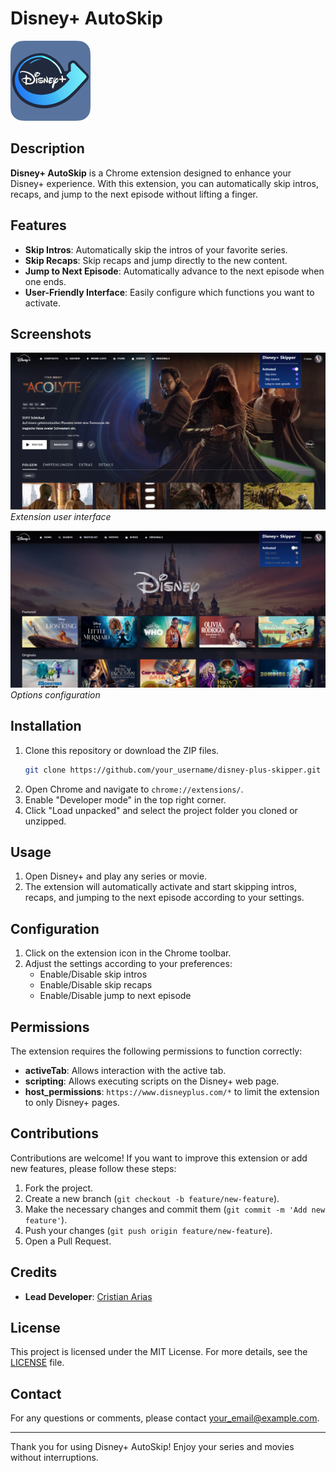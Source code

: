 # Disney+ AutoSkip

![Disney+ AutoSkip Logo](public\logo128.png)

## Description

**Disney+ AutoSkip** is a Chrome extension designed to enhance your Disney+ experience. With this extension, you can automatically skip intros, recaps, and jump to the next episode without lifting a finger.

## Features

- **Skip Intros**: Automatically skip the intros of your favorite series.
- **Skip Recaps**: Skip recaps and jump directly to the new content.
- **Jump to Next Episode**: Automatically advance to the next episode when one ends.
- **User-Friendly Interface**: Easily configure which functions you want to activate.

## Screenshots

![Screenshot 1](screenshot1.png)
_Extension user interface_

![Screenshot 2](screenshot2.png)
_Options configuration_

## Installation

1. Clone this repository or download the ZIP files.
   ```sh
   git clone https://github.com/your_username/disney-plus-skipper.git
   ```
2. Open Chrome and navigate to `chrome://extensions/`.
3. Enable "Developer mode" in the top right corner.
4. Click "Load unpacked" and select the project folder you cloned or unzipped.

## Usage

1. Open Disney+ and play any series or movie.
2. The extension will automatically activate and start skipping intros, recaps, and jumping to the next episode according to your settings.

## Configuration

1. Click on the extension icon in the Chrome toolbar.
2. Adjust the settings according to your preferences:
   - Enable/Disable skip intros
   - Enable/Disable skip recaps
   - Enable/Disable jump to next episode

## Permissions

The extension requires the following permissions to function correctly:

- **activeTab**: Allows interaction with the active tab.
- **scripting**: Allows executing scripts on the Disney+ web page.
- **host_permissions**: `https://www.disneyplus.com/*` to limit the extension to only Disney+ pages.

## Contributions

Contributions are welcome! If you want to improve this extension or add new features, please follow these steps:

1. Fork the project.
2. Create a new branch (`git checkout -b feature/new-feature`).
3. Make the necessary changes and commit them (`git commit -m 'Add new feature'`).
4. Push your changes (`git push origin feature/new-feature`).
5. Open a Pull Request.

## Credits

- **Lead Developer**: [Cristian Arias](https://github.com/titoworlddev)
<!-- - **Contributors**: [List of contributors] -->

## License

This project is licensed under the MIT License. For more details, see the [LICENSE](LICENSE) file.

## Contact

For any questions or comments, please contact [your_email@example.com](mailto:your_email@example.com).

---

Thank you for using Disney+ AutoSkip! Enjoy your series and movies without interruptions.

